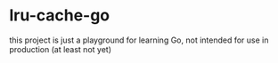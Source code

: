 # lru-cache-go

this project is just a playground for learning Go, not intended for use in production (at least not yet)
